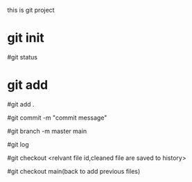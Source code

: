 this is git project
# git init

#git status

# git add <filename>

#git add .

#git commit -m "commit message"

#git branch -m master main

#git log

#git checkout <relvant file id,cleaned file are saved to history>

#git checkout main(back to add previous files)